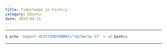 ```yaml
---
title: Timestamps in history
category: Ubuntu
date: 2019-04-15
---
```


-----

```bash
$ echo 'export HISTTIMEFORMAT="%d/%m/%y %T' > ~/.bashrc
```

-----